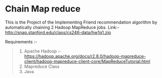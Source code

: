 # Chain Map reduce

This is the Project of the Implementing Friend recommendation algorithm by automatically chaining 2 Hadoop MapReduce jobs.
Link:-   http://snap.stanford.edu/class/cs246-data/hw1q1.zip

Requirements :-
>1. Apache Hadoop :- https://hadoop.apache.org/docs/r2.8.0/hadoop-mapreduce-client/hadoop-mapreduce-client-core/MapReduceTutorial.html
>2.  Mapreduce Class
>3. Java 

